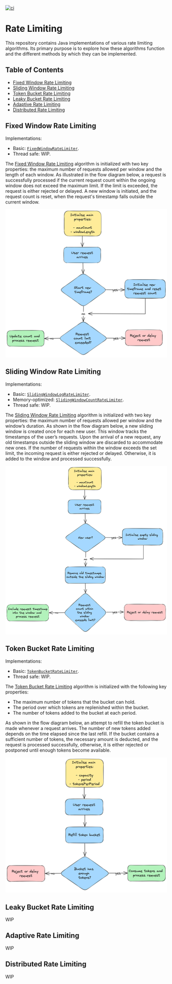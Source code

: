 [![ci](https://github.com/rdiachenko/rate-limiting/actions/workflows/ci.yml/badge.svg)](https://github.com/rdiachenko/rate-limiting/actions/workflows/ci.yml)

# Rate Limiting

This repository contains Java implementations of various rate limiting algorithms. Its primary purpose is to explore how these algorithms function and the different methods by which they can be implemented.

## Table of Contents
- [Fixed Window Rate Limiting](#fixed-window-rate-limiting)
- [Sliding Window Rate Limiting](#sliding-window-rate-limiting)
- [Token Bucket Rate Limiting](#token-bucket-rate-limiting)
- [Leaky Bucket Rate Limiting](#leaky-bucket-rate-limiting)
- [Adaptive Rate Limiting](#adaptive-rate-limiting)
- [Distributed Rate Limiting](#distributed-rate-limiting)

## Fixed Window Rate Limiting

Implementations:
- Basic: [`FixedWindowRateLimiter`](lib/src/main/java/com/rdiachenko/ratelimiting/FixedWindowRateLimiter.java).
- Thread safe: WIP.

The [Fixed Window Rate Limiting](https://www.rdiachenko.com/posts/arch/rate-limiting/fixed-window-algorithm/) algorithm is initialized with two key properties: the maximum number of requests allowed per window and the length of each window. As illustrated in the flow diagram below, a request is successfully processed if the current request count within the ongoing window does not exceed the maximum limit. If the limit is exceeded, the request is either rejected or delayed. A new window is initiated, and the request count is reset, when the request's timestamp falls outside the current window.

![Flow Diagram for Fixed Window Algorithm](docs/fixed-window-algorithm-flow-diagram.png "Flow Diagram for Fixed Window Algorithm")

## Sliding Window Rate Limiting

Implementations:
- Basic: [`SlidingWindowLogRateLimiter`](lib/src/main/java/com/rdiachenko/ratelimiting/SlidingWindowLogRateLimiter.java).
- Memory-optimized: [`SlidingWindowCountRateLimiter`](lib/src/main/java/com/rdiachenko/ratelimiting/SlidingWindowCountRateLimiter.java).
- Thread safe: WIP.

The [Sliding Window Rate Limiting](https://www.rdiachenko.com/posts/arch/rate-limiting/sliding-window-algorithm/) algorithm is initialized with two key properties: the maximum number of requests allowed per window and the window’s duration. As shown in the flow diagram below, a new sliding window is created once for each new user. This window tracks the timestamps of the user’s requests. Upon the arrival of a new request, any old timestamps outside the sliding window are discarded to accommodate new ones. If the number of requests within the window exceeds the set limit, the incoming request is either rejected or delayed. Otherwise, it is added to the window and processed successfully.

![Flow Diagram for Sliding Window Algorithm](docs/sliding-window-algorithm-flow-diagram.png "Flow Diagram for Sliding Window Algorithm")

## Token Bucket Rate Limiting

Implementations:
- Basic: [`TokenBucketRateLimiter`](lib/src/main/java/com/rdiachenko/ratelimiting/TokenBucketRateLimiter.java).
- Thread safe: WIP.

The [Token Bucket Rate Limiting](https://www.rdiachenko.com/posts/arch/rate-limiting/token-bucket-algorithm/) algorithm is initialized with the following key properties:
- The maximum number of tokens that the bucket can hold.
- The period over which tokens are replenished within the bucket.
- The number of tokens added to the bucket at each period.

As shown in the flow diagram below, an attempt to refill the token bucket is made whenever a request arrives. The number of new tokens added depends on the time elapsed since the last refill. If the bucket contains a sufficient number of tokens, the necessary amount is deducted, and the request is processed successfully, otherwise, it is either rejected or postponed until enough tokens become available.

![Flow Diagram for Token Bucket Algorithm](docs/token-bucket-algorithm-flow-diagram.png "Flow Diagram for Token Bucket Algorithm")

## Leaky Bucket Rate Limiting

WIP

## Adaptive Rate Limiting

WIP

## Distributed Rate Limiting

WIP
